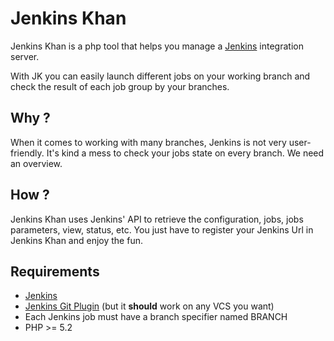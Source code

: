 Jenkins Khan
============

Jenkins Khan is a php tool that helps you manage a [Jenkins](http://jenkins-ci.org/) integration server.

With JK you can easily launch different jobs on your working branch and check the result of each job group by your branches.

Why ?
-------

When it comes to working with many branches, Jenkins is not very user-friendly.  It's kind a mess to check your jobs state on every branch. We need an overview.

How ?
--------

Jenkins Khan uses Jenkins' API to retrieve the configuration, jobs, jobs parameters, view, status, etc.
You just have to register your Jenkins Url in Jenkins Khan and enjoy the fun.

Requirements
-------------

 * [Jenkins](http://jenkins-ci.org/)
 * [Jenkins Git Plugin](https://wiki.jenkins-ci.org/display/JENKINS/Git+Plugin) (but it __should__ work on any VCS you want)
 * Each Jenkins job must have a branch specifier named BRANCH
 * PHP >= 5.2